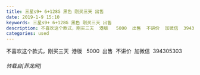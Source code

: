 ```yaml
---
title: 三星s9+ 6+128G 黑色 刚买三天 出售
date: 2019-1-9 15:10
keywords: 三星s9+ 6+128G 黑色 刚买三天 出售
description: 不喜欢这个款式，刚买三天  港版   5000  出售  不讲价  加微信  394305303
categories: used
---
```

<td class="t_f" id="postmessage_2649622">

不喜欢这个款式，刚买三天  港版   5000  出售  不讲价  加微信  394305303</td>
###### 转载自[菲龙网]